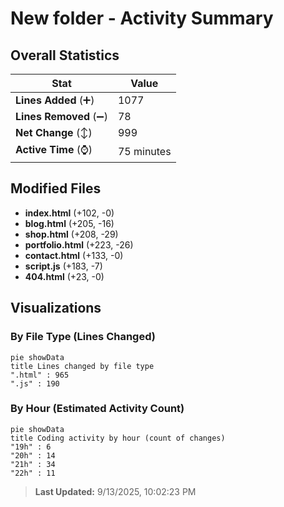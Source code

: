 # New folder - Activity Summary 

## Overall Statistics

| Stat                   | Value                                                             |
| ---------------------- | ----------------------------------------------------------------- |
| **Lines Added** (➕)   | 1077                                          |
| **Lines Removed** (➖) | 78                                        |
| **Net Change** (↕)    | 999                |
| **Active Time** (⌚)   | 75 minutes |


## Modified Files
- **index.html** (+102, -0)
- **blog.html** (+205, -16)
- **shop.html** (+208, -29)
- **portfolio.html** (+223, -26)
- **contact.html** (+133, -0)
- **script.js** (+183, -7)
- **404.html** (+23, -0)

## Visualizations

### By File Type (Lines Changed)

```mermaid
pie showData
title Lines changed by file type
".html" : 965
".js" : 190
```

### By Hour (Estimated Activity Count)

```mermaid
pie showData
title Coding activity by hour (count of changes)
"19h" : 6
"20h" : 14
"21h" : 34
"22h" : 11
```


> **Last Updated:** 9/13/2025, 10:02:23 PM